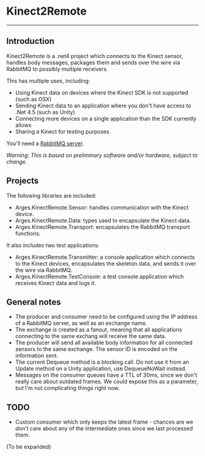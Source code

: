 # Kinect2Remote
---------------

## Introduction

Kinect2Remote is a .net4 project which connects to the Kinect sensor, handles body messages, packages them and sends over the wire via RabbitMQ to possibly multiple receivers.

This has multiple uses, including:
* Using Kinect data on devices where the Kinect SDK is not supported (such as OSX)
* Sending Kinect data to an application where you don't have access to .Net 4.5 (such as Unity)
* Connecting more devices on a single application than the SDK currently allows
* Sharing a Kinect for testing purposes

You'll need a [RabbitMQ server](http://rabbitmq.com).

_Warning: This is based on preliminary software and/or hardware, subject to change._


## Projects 


The following libraries are included:

* Arges.KinectRemote.Sensor: handles communication with the Kinect device.
* Arges.KinectRemote.Data: types used to encapsulate the Kinect data.
* Arges.KinectRemote.Transport: encapsulates the RabbitMQ transport functions.

It also includes two test applications:

* Arges.KinectRemote.Transmitter: a console application which connects to the Kinect devices, encapsulates the skeleton data, and sends it over the wire via RabbitMQ.
* Arges.KinectRemote.TestConsole: a test console application which receives Kinect data and logs it.


## General notes

* The producer and consumer need to be configured using the IP address of a RabbitMQ server, as well as an exchange name.
* The exchange is created as a fanout, meaning that all applications connecting to the same exchang will receive the same data.
* The producer will send all available body information for all connected sensors to the same exchange. The sensor ID is encoded on the information sent.
* The current Dequeue method is a blocking call.  Do not use it from an Update method on a Unity application, use DequeueNoWait instead.
* Messages on the consumer queues have a TTL of 30ms, since we don't really care about outdated frames. We could expose this as a parameter, but I'm not complicating things right now.

## TODO

* Custom consumer which only keeps the latest frame - chances are we don't care about any of the intermediate ones since we last processed them.


(To be expanded)